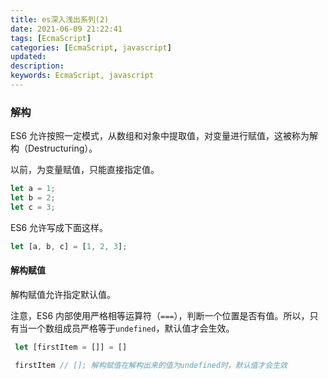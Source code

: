 ```yaml
---
title: es深入浅出系列(2)
date: 2021-06-09 21:22:41
tags: [EcmaScript]
categories: [EcmaScript, javascript]
updated:
description:
keywords: EcmaScript, javascript
---
```


### 解构

ES6 允许按照一定模式，从数组和对象中提取值，对变量进行赋值，这被称为解构（Destructuring）。

以前，为变量赋值，只能直接指定值。

```javascript
let a = 1;
let b = 2;
let c = 3;
```

ES6 允许写成下面这样。

```javascript
let [a, b, c] = [1, 2, 3];
```

#### 解构赋值

解构赋值允许指定默认值。

注意，ES6 内部使用严格相等运算符（`===`），判断一个位置是否有值。所以，只有当一个数组成员严格等于`undefined`，默认值才会生效。

```javascript
 let [firstItem = []] = []

 firstItem // []; 解构赋值在解构出来的值为undefined时，默认值才会生效
```
